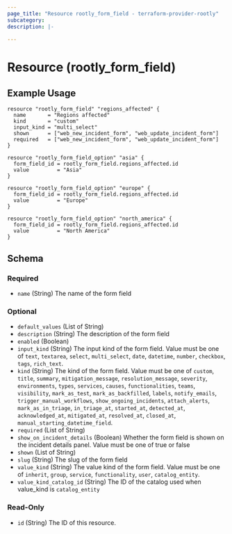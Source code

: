 ```yaml
---
page_title: "Resource rootly_form_field - terraform-provider-rootly"
subcategory:
description: |-
    
---
```


# Resource (rootly_form_field)



## Example Usage

```shell
resource "rootly_form_field" "regions_affected" {
  name       = "Regions affected"
  kind       = "custom"
  input_kind = "multi_select"
  shown      = ["web_new_incident_form", "web_update_incident_form"]
  required   = ["web_new_incident_form", "web_update_incident_form"]
}

resource "rootly_form_field_option" "asia" {
  form_field_id = rootly_form_field.regions_affected.id
  value         = "Asia"
}

resource "rootly_form_field_option" "europe" {
  form_field_id = rootly_form_field.regions_affected.id
  value         = "Europe"
}

resource "rootly_form_field_option" "north_america" {
  form_field_id = rootly_form_field.regions_affected.id
  value         = "North America"
}
```

<!-- schema generated by tfplugindocs -->
## Schema

### Required

- `name` (String) The name of the form field

### Optional

- `default_values` (List of String)
- `description` (String) The description of the form field
- `enabled` (Boolean)
- `input_kind` (String) The input kind of the form field. Value must be one of `text`, `textarea`, `select`, `multi_select`, `date`, `datetime`, `number`, `checkbox`, `tags`, `rich_text`.
- `kind` (String) The kind of the form field. Value must be one of `custom`, `title`, `summary`, `mitigation_message`, `resolution_message`, `severity`, `environments`, `types`, `services`, `causes`, `functionalities`, `teams`, `visibility`, `mark_as_test`, `mark_as_backfilled`, `labels`, `notify_emails`, `trigger_manual_workflows`, `show_ongoing_incidents`, `attach_alerts`, `mark_as_in_triage`, `in_triage_at`, `started_at`, `detected_at`, `acknowledged_at`, `mitigated_at`, `resolved_at`, `closed_at`, `manual_starting_datetime_field`.
- `required` (List of String)
- `show_on_incident_details` (Boolean) Whether the form field is shown on the incident details panel. Value must be one of true or false
- `shown` (List of String)
- `slug` (String) The slug of the form field
- `value_kind` (String) The value kind of the form field. Value must be one of `inherit`, `group`, `service`, `functionality`, `user`, `catalog_entity`.
- `value_kind_catalog_id` (String) The ID of the catalog used when value_kind is `catalog_entity`

### Read-Only

- `id` (String) The ID of this resource.
